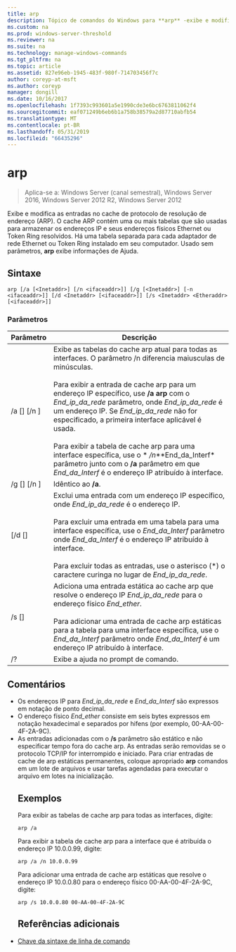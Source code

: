 ```yaml
---
title: arp
description: Tópico de comandos do Windows para **arp** -exibe e modifica as entradas no cache de Resolution Protocol (arp) de endereço usado para armazenar endereços IP e seus endereços físicos resolvidos.
ms.custom: na
ms.prod: windows-server-threshold
ms.reviewer: na
ms.suite: na
ms.technology: manage-windows-commands
ms.tgt_pltfrm: na
ms.topic: article
ms.assetid: 827e96eb-1945-483f-980f-714703456f7c
author: coreyp-at-msft
ms.author: coreyp
manager: dongill
ms.date: 10/16/2017
ms.openlocfilehash: 1f7393c993601a5e1990cde3e6bc6763811062f4
ms.sourcegitcommit: eaf071249b6eb6b1a758b38579a2d87710abfb54
ms.translationtype: MT
ms.contentlocale: pt-BR
ms.lasthandoff: 05/31/2019
ms.locfileid: "66435296"
---
```

# <a name="arp"></a>arp

>Aplica-se a: Windows Server (canal semestral), Windows Server 2016, Windows Server 2012 R2, Windows Server 2012

Exibe e modifica as entradas no cache de protocolo de resolução de endereço (ARP). O cache ARP contém uma ou mais tabelas que são usadas para armazenar os endereços IP e seus endereços físicos Ethernet ou Token Ring resolvidos. Há uma tabela separada para cada adaptador de rede Ethernet ou Token Ring instalado em seu computador. Usado sem parâmetros, **arp** exibe informações de Ajuda.
## <a name="syntax"></a>Sintaxe
```
arp [/a [<Inetaddr>] [/n <ifaceaddr>]] [/g [<Inetaddr>] [-n <ifaceaddr>]] [/d <Inetaddr> [<ifaceaddr>]] [/s <Inetaddr> <Etheraddr> [<ifaceaddr>]]
```
### <a name="parameters"></a>Parâmetros

|                Parâmetro                |                                                                                                                                                                                                                                                               Descrição                                                                                                                                                                                                                                                               |
|-----------------------------------------|-----------------------------------------------------------------------------------------------------------------------------------------------------------------------------------------------------------------------------------------------------------------------------------------------------------------------------------------------------------------------------------------------------------------------------------------------------------------------------------------------------------------------------------------|
|    /a [<Inetaddr>] [/n <ifaceaddr>]     | Exibe as tabelas do cache arp atual para todas as interfaces. O parâmetro /n diferencia maiusculas de minúsculas.<br /><br />Para exibir a entrada de cache arp para um endereço IP específico, use **/a arp** com o *End_ip_da_rede* parâmetro, onde *End_ip_da_rede* é um endereço IP. Se *End_ip_da_rede* não for especificado, a primeira interface aplicável é usada.<br /><br />Para exibir a tabela de cache arp para uma interface específica, use o * */n**\*End_da_Interf* parâmetro junto com o **/a** parâmetro em que *End_da_Interf* é o endereço IP atribuído à interface. |
|    /g [<Inetaddr>] [/n <ifaceaddr>]     |                                                                                                                                                                                                                                                          Idêntico ao **/a**.                                                                                                                                                                                                                                                           |
|      [/d <Inetaddr> [<ifaceaddr>]       |                                                                                           Exclui uma entrada com um endereço IP específico, onde *End_ip_da_rede* é o endereço IP.<br /><br />Para excluir uma entrada em uma tabela para uma interface específica, use o *End_da_Interf* parâmetro onde *End_da_Interf* é o endereço IP atribuído à interface.<br /><br />Para excluir todas as entradas, use o asterisco (\*) o caractere curinga no lugar de *End_ip_da_rede*.                                                                                           |
| /s <Inetaddr> <Etheraddr> [<ifaceaddr>] |                                                                                                                     Adiciona uma entrada estática ao cache arp que resolve o endereço IP *End_ip_da_rede* para o endereço físico *End_ether*.<br /><br />Para adicionar uma entrada de cache arp estáticas para a tabela para uma interface específica, use o *End_da_Interf* parâmetro onde *End_da_Interf* é um endereço IP atribuído à interface.                                                                                                                     |
|                   /?                    |                                                                                                                                                                                                                                                  Exibe a ajuda no prompt de comando.                                                                                                                                                                                                                                                   |

## <a name="remarks"></a>Comentários
- Os endereços IP para *End_ip_da_rede* e *End_da_Interf* são expressos em notação de ponto decimal.
- O endereço físico *End_ether* consiste em seis bytes expressos em notação hexadecimal e separados por hifens (por exemplo, 00-AA-00-4F-2A-9C).
- As entradas adicionadas com o **/s** parâmetro são estático e não especificar tempo fora do cache arp. As entradas serão removidas se o protocolo TCP/IP for interrompido e iniciado. Para criar entradas de cache de arp estáticas permanentes, coloque apropriado **arp** comandos em um lote de arquivos e usar tarefas agendadas para executar o arquivo em lotes na inicialização.
  ## <a name="BKMK_Examples"></a>Exemplos
  Para exibir as tabelas de cache arp para todas as interfaces, digite:
  ```
  arp /a
  ```
  Para exibir a tabela de cache arp para a interface que é atribuída o endereço IP 10.0.0.99, digite:
  ```
  arp /a /n 10.0.0.99
  ```
  Para adicionar uma entrada de cache arp estáticas que resolve o endereço IP 10.0.0.80 para o endereço físico 00-AA-00-4F-2A-9C, digite:
  ```
  arp /s 10.0.0.80 00-AA-00-4F-2A-9C 
  ```
  ## <a name="additional-references"></a>Referências adicionais
- [Chave da sintaxe de linha de comando](command-line-syntax-key.md)

